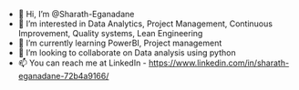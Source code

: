 - 👋 Hi, I’m @Sharath-Eganadane
- 👀 I’m interested in Data Analytics, Project Management, Continuous Improvement, Quality systems, Lean Engineering
- 🌱 I’m currently learning PowerBI, Project management 
- 💞️ I’m looking to collaborate on Data analysis using python
- 📫 You can reach me at LinkedIn - https://www.linkedin.com/in/sharath-eganadane-72b4a9166/

<!---
Sharath-Eganadane/Sharath-Eganadane is a ✨ special ✨ repository because its `README.md` (this file) appears on your GitHub profile.
You can click the Preview link to take a look at your changes.
--->
